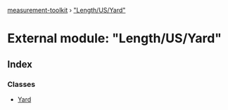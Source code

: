 [measurement-toolkit](../README.md) › ["Length/US/Yard"](_length_us_yard_.md)

# External module: "Length/US/Yard"

## Index

### Classes

* [Yard](../classes/_length_us_yard_.yard.md)
